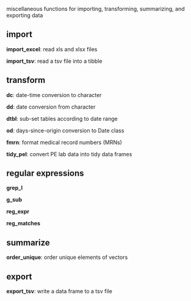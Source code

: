 miscellaneous functions for importing, transforming, summarizing, and exporting data

## import

**import_excel**: read xls and xlsx files

**import_tsv**: read a tsv file into a tibble

## transform

**dc**: date-time conversion to character

**dd**: date conversion from character

**dtbl**: sub-set tables according to date range

**od**: days-since-origin conversion to Date class

**fmrn**: format medical record numbers (MRNs)

**tidy_pel**: convert PE lab data into tidy data frames

## regular expressions

**grep_l**

**g_sub**

**reg_expr**

**reg_matches**

## summarize

**order_unique**: order unique elements of vectors

## export

**export_tsv**: write a data frame to a tsv file